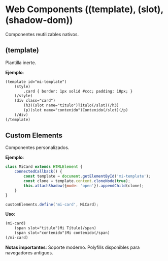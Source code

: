 # Web Components ((template), (slot), (shadow-dom))

Componentes reutilizables nativos.

## (template)

Plantilla inerte.

**Ejemplo**:

```html
(template id="mi-template")
    (style)
        .card { border: 1px solid #ccc; padding: 10px; }
    (/style)
    (div class="card")
        (h3)(slot name="titulo")Título(/slot)(/h3)
        (p)(slot name="contenido")Contenido(/slot)(/p)
    (/div)
(/template)
```

## Custom Elements

Componentes personalizados.

**Ejemplo**:

```javascript
class MiCard extends HTMLElement {
    connectedCallback() {
        const template = document.getElementById('mi-template');
        const clone = template.content.cloneNode(true);
        this.attachShadow({mode: 'open'}).appendChild(clone);
    }
}

customElements.define('mi-card', MiCard);
```

**Uso**:

```html
(mi-card)
    (span slot="titulo")Mi Título(/span)
    (span slot="contenido")Mi contenido(/span)
(/mi-card)
```

**Notas importantes**: Soporte moderno. Polyfills disponibles para navegadores antiguos.